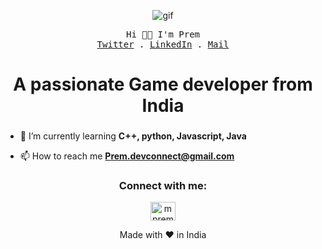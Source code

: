 <p align="center"><img src="https://res.cloudinary.com/dvqetpbeh/image/upload/v1713591432/giphy_tnwr5q.gif" alt="gif"></p>
<p align="center">
  <samp>
    Hi 👋🏻 I'm Prem
    <br/>
    <a href="https://twitter.com/omkar_ghongade">Twitter</a> .
    <a href="https://www.linkedin.com/in/mpremk/">LinkedIn</a> .
    <a href="mailto:omkarsubhashghongade21@gmail.com">Mail</a>
  </samp>
</p>
<h1 align="center">A passionate Game developer from India</h3>



###

- 🌱 I’m currently learning **C++, python, Javascript, Java**

- 📫 How to reach me **Prem.devconnect@gmail.com**

<h3 align="center">Connect with me:</h3>
<p align="center">
<a href="https://linkedin.com/in/mpremk" target="blank"><img align="center" src="https://raw.githubusercontent.com/rahuldkjain/github-profile-readme-generator/master/src/images/icons/Social/linked-in-alt.svg" alt="mpremk" height="30" width="40" /></a>




<p align="center">
  Made with ❤️ in India
</p>
